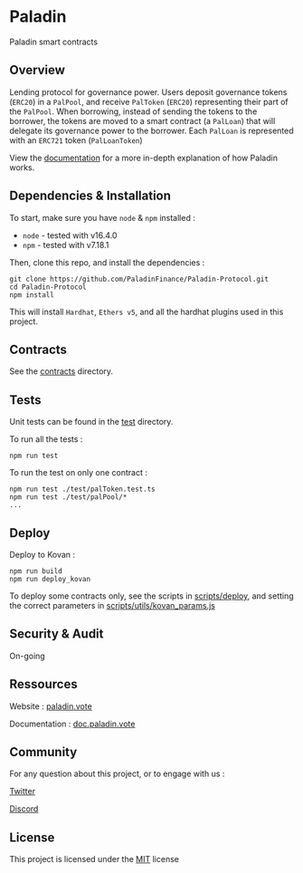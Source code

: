 # Paladin


Paladin smart contracts


## Overview

Lending protocol for governance power. Users deposit governance tokens (`ERC20`) in a `PalPool`, and receive `PalToken` (`ERC20`) representing their part of the `PalPool`.
When borrowing, instead of sending the tokens to the borrower, the tokens are moved to a smart contract (a `PalLoan`) that will delegate its governance power to the borrower.
Each `PalLoan` is represented with an `ERC721` token (`PalLoanToken`)

View the [documentation](https://doc.paladin.vote) for a more in-depth explanation of how Paladin works.


## Dependencies & Installation


To start, make sure you have `node` & `npm` installed : 
* `node` - tested with v16.4.0
* `npm` - tested with v7.18.1

Then, clone this repo, and install the dependencies : 

```
git clone https://github.com/PaladinFinance/Paladin-Protocol.git
cd Paladin-Protocol
npm install
```

This will install `Hardhat`, `Ethers v5`, and all the hardhat plugins used in this project.


## Contracts


See the [contracts](https://github.com/PaladinFinance/Paladin-Protocol/tree/main/contracts) directory.


## Tests


Unit tests can be found in the [test](https://github.com/PaladinFinance/Paladin-Protocol/tree/main/test) directory.

To run all the tests : 
```
npm run test
```

To run the test on only one contract : 
```
npm run test ./test/palToken.test.ts 
npm run test ./test/palPool/*
...
```


## Deploy


Deploy to Kovan :
```
npm run build
npm run deploy_kovan
```

To deploy some contracts only, see the scripts in [scripts/deploy](https://github.com/PaladinFinance/Paladin-Protocol/tree/main/scripts/deploy), and setting the correct parameters in [scripts/utils/kovan_params.js](https://github.com/PaladinFinance/Paladin-Protocol/tree/main/scripts/utils/kovan_params.js)


## Security & Audit


On-going


## Ressources


Website : [paladin.vote](https://.paladin.vote)

Documentation : [doc.paladin.vote](https://doc.paladin.vote)


## Community

For any question about this project, or to engage with us :

[Twitter](https://twitter.com/Paladin_vote)

[Discord](https://discord.com/invite/esZhmTbKHc)



## License


This project is licensed under the [MIT](https://github.com/PaladinFinance/Paladin-Protocol/blob/main/MIT-LICENSE.TXT) license


